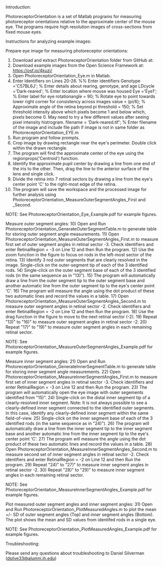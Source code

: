 Introduction:

PhotoreceptorOrientation is a set of Matlab programs for measuring photoreceptor orientations relative to the approximate center of the mouse eye. 
The programs require high resolution images of cross-sections from fixed mouse eyes.

Instructions for analyzing example images:

Prepare eye image for measuring photoreceptor orientations:
1) 	Download and extract PhotoreceptorOrientation folder from GitHub at: 
2) 	Download example images from the Open Science Framework at: https://osf.io/4kuzj/
2) 	Open PhotoreceptorOrientation_Eye.m in Matlab.
3) 	Enter Identifiers on Lines 20-26.
		%% Enter identifiers
		Genotype ='C57BL6J'; % Enter details about rearing, genotype, and age
		LDcycle ='Dark-reared'; % Enter location where mouse was housed
		Eye ='Eye1'; % Enter label for eye
		rotationangle = 90; % Rotate eye to point towards lower right corner for consistency across images
		value = (pi/6); % Approximate angle of the retina beyond pi
		threshold = 150; % Set threshold intensity above which pixels become 1 and below which, pixels become 0.  May need to try a few different values after seeing pixel intensity histrogram.
		filename = 'Dark-reared.tif'; % Enter filename of the image and include file path if image is not in same folder as PhotoreceptorOrientation_EYE.m
4) 	Run program and follow prompts.
5) 	Crop image by drawing rectangle near the eye's perimeter. Double click within the drawn rectangle.
6) 	The program will find the approximate center of the eye using the regionprops('Centroid') function.
7) 	Identify the approximate pupil center by drawing a line from one end of the iris to the other. 
		Then, drag the line to the anterior surface of the lens and single click.	
8) 	Divide the retina into 7 retinal sectors by drawing a line from the eye's center point 'C' to the right-most edge of the retina.
9) 	The program will save the workspace and the processed image for further analysis using PhotoreceptorOrientation_MeasureOuterSegmentAngles_First and _Second.

NOTE: See PhotoreceptorOrientation_Eye_Example.pdf for example figures.

Measure outer segment angles:
10) 	Open and Run PhotoreceptorOrientation_GenerateOuterSegmentTable.m to generate table for storing outer segment angle measurements.
11)	Open PhotoreceptorOrientation_MeasureOuterSegmentAngles_First.m to measure first set of outer segment angles in retinal sector -3.
		Check identifiers and enter RetinalRegion = -3 on Line 12 and then Run the program.
12)	Use the zoom function in the figure to focus on rods in the left-most sector of the retina.
13)	Identify 3 rod outer segments that are clearly resolved in the image. Single-click on the outer-segment tip of each of the 3 identified rods.
14)	Single-click on the outer segment base of each of the 3 identified rods (in the same sequence as in "13)").
15) 	The program will automatically draw a line from the outer segment tip to the outer segment base 
		and another automatic line from the outer segment tip to the eye's center point 'C'.
16)	The program will measure the angle using the dot product of these two automatic lines and record the values in a table.
17)	Open PhotoreceptorOrientation_MeasureOuterSegmentAngles_Second.m to measure outer segment angles in retinal sector -2.
		Check identifiers and enter RetinalRegion = -2 on Line 12 and then Run the program.
18) 	Use the drag function in the figure to move to the next retinal sector (-2).
19)	Repeat "13)" to "16)" to measure outer segment angles in retinal sector -2.
20)	Repeat "17)" to "19)" to measure outer segment angles in each remaining retinal sector.

NOTE: 	See PhotoreceptorOrientation_MeasureOuterSegmentAngles_Example.pdf for example figures.

Measure inner segment angles:
21)	Open and Run PhotoreceptorOrientation_GenerateInnerSegmentTable.m to generate table for storing inner segment angle measurements.
22)	Open PhotoreceptorOrientation_MeasureInnerSegmentAngles_First.m to measure first set of inner segment angles in retinal sector -3.
		Check identifiers and enter RetinalRegion = -3 on Line 12 and then Run the program.
23) 	The program will automatically open the eye image with outer segements identified from "15)".
24) 	Single-click on the distal inner segment tip of a clearly-resolved inner segment. 
		Note: It is not always possible to see a clearly-defined inner segment connected to the identified outer segments.
		In this case, identify any clearly-defined inner segment within the same field-of-view.
25)	Single-click on the inner segment base of each of the 3 identified rods (in the same sequence as in "24)").
26) 	The program will automatically draw a line from the inner segment tip to the inner segment base 
		and another automatic line from the inner segment tip to the eye's center point 'C'.
27)	The program will measure the angle using the dot product of these two automatic lines and record the values in a table.
28)	Open PhotoreceptorOrientation_MeasureInnerSegmentAngles_Second.m to measure second set of inner segment angles in retinal sector -2.
		Check identifiers and enter RetinalRegion = -2 on Line 12 and then Run the program.
29) 	Repeat "24)" to "27)" to measure inner segment angles in retinal sector -2.
30) 	Repeat "28)" to "29)" to measure inner segment angles in each remaining retinal sector.

NOTE: 	See PhotoreceptorOrientation_MeasureInnerSegmentAngles_Example.pdf for example figures.

Plot measured outer segment angles and inner segment angles:
31) 	Open and Run PhotoreceptorOrientation_PlotMeasuredAngles.m to plot the mean +/- SD of outer segment angles (Top) and inner segment angles (Bottom).
		The plot shows the mean and SD values from identifed rods in a single eye.

NOTE:	See PhotoreceptorOrientation_PlotMeasuredAngles_Example.pdf for example figures.

Troubleshooting:

Please send any questions about troubleshooting to Daniel Silverman (dsilve33@alumni.jh.edu)
